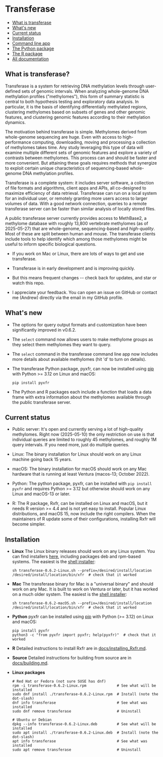 # Transferase

- [What is transferase](#what-is-transferase)
- [What's new](#whats-new)
- [Current status](#current-status)
- [Installation](#installation)
- [Command line app](docs/command_line.md)
- [The Python package](docs/pyxfr.md)
- [The R package](docs/Rxfr.md)
- [All documentation](docs)

## What is transferase?

Transferase is a system for retrieving DNA methylation levels through
user-defined sets of genomic intervals. When analyzing whole-genome DNA
methylation profiles ("methylomes"), this form of summary statistic is central
to both hypothesis testing and exploratory data analysis. In particular, it is
the basis of identifying differentially methylated regions, clustering
methylomes based on subsets of genes and other genomic features, and
clustering genomic features according to their methylation dynamics.

The motivation behind transferase is simple. Methylomes derived from
whole-genome sequencing are huge. Even with access to high-performance
computing, downloading, moving and processing a collection of methylomes takes
time. Any study leveraging this type of data will examine multiple different
sets of genomic features and explore a variety of contrasts between
methylomes. This process can and should be faster and more convenient. But
attaining these goals requires methods that synergize to exploit certain
unique characteristics of sequencing-based whole-genome DNA methylation
profiles.

Transferase is a complete system: it includes server software, a collection of
file formats and algorithms, client apps and APIs, all co-designed to maximize
efficiency of data retrieval. Transferase can run on a local system for an
individual user, or remotely granting more users access to larger volumes of
data. With a good network connection, queries to a remote transferase server
can be faster than similar analysis of locally stored files.

A public transferase server currently provides access to MethBase2, a
methylome database with roughly 13,800 vertebrate methylomes (as of
2025-05-27) that are whole-genome, sequencing-based and *high-quality*. Most
of these are split between human and mouse. The transferase clients include
tools to help identify which among those methylomes might be useful to inform
specific biological questions.

- If you work on Mac or Linux, there are lots of ways to get and use
  transferase.

- Transferase is in early development and is improving quickly.

- But this means frequent changes -- check back for updates, and star or watch
  this repo.

- I appreciate your feedback. You can open an issue on GitHub or contact me
  (Andrew) directly via the email in my GitHub profile.

## What's new

* The options for query output formats and customization have been
  significantly improved in v0.6.2.

* The `select` command now allows users to make methylome groups as they
  select them methylomes they want to query.

* The `select` command in the transferase command line app now includes more
  details about available methylomes (hit 'd' to turn on details).

* The transferase Python package, pyxfr, can now be installed using
  [pip](https://pypi.org/project/pyxfr/0.6.2) with Python >= 3.12 on Linux
  and macOS:
  ```console
  pip install pyxfr
  ```

* The Python and R packages each include a function that loads a data frame
  with extra information about the methylomes available through the public
  transferase server.

## Current status

- Public server: It's open and currently serving a lot of high-quality
  methylomes. Right now (2025-05-10) the only restriction on use is that
  individual queries are limited to roughly 45 methylomes, and roughly 1M
  query intervals. If you need more, just do multiple queries.

- Linux: The binary installation for Linux should work on any Linux machine
  going back 15 years.

- macOS: The binary installation for macOS should work on any Mac hardware
  that is running at least Ventura (macos-13; October 2022).

- Python: The python package, pyxfr, can be installed with `pip install pyxfr`
  and requires Python >= 3.12 but otherwise should work on any Linux and
  macOS-13 or later.

- R: The R package, Rxfr, can be installed on Linux and macOS, but it needs R
  version >= 4.4 and is not yet easy to install. Popular Linux distributions,
  and macOS 15, now include the right compilers. When the maintainers of R
  update some of their configurations, installing Rxfr will become simpler.

## Installation

- **Linux**
  The Linux binary releases should work on any Linux system. You
  can find installers
  [here](https://github.com/andrewdavidsmith/transferase/releases/v0.6.2),
  including packages deb and rpm-based systems. The easiest is the [shell
  installer](https://github.com/andrewdavidsmith/transferase/releases/download/v0.6.2/transferase-0.6.2-Linux.sh):
  ```console
  sh transferase-0.6.2-Linux.sh --prefix=/desired/install/location
  /desired/install/location/bin/xfr  # check that it worked
  ```

- **Mac**
  The transferase binary for Mac is a "universal binary" and
  should work on any Mac. It is built to work on Ventura or later, but it has
  worked on a much older system. The easiest is the [shell
  installer](https://github.com/andrewdavidsmith/transferase/releases/download/v0.6.2/transferase-0.6.2-macOS.sh):
  ```console
  sh transferase-0.6.2-macOS.sh --prefix=/desired/install/location
  /desired/install/location/bin/xfr  # check that it worked
  ```

- **Python**
  pyxfr can be installed using
  [pip](https://pypi.org/project/pyxfr/0.6.2) with Python (>= 3.12) on Linux
  and macOS:
  ```console
  pip install pyxfr
  python3 -c "from pyxfr import pyxfr; help(pyxfr)"  # check that it worked
  ```

- **R**
  Detailed instructions to install Rxfr are in
  [docs/installing_Rxfr.md](docs/installing_Rxfr.md).

- **Source** Detailed instructions for building from source are in
  [docs/building.md](docs/building.md).

- **Linux packages**
  ```console
  # Red Hat or Fedora (not sure SUSE has dnf)
  rpm -i transferase-0.6.2-Linux.rpm              # See what will be installed
  sudo dnf install ./transferase-0.6.2-Linux.rpm  # Install (note the dot-slash)
  dnf info transferase                            # See what was installed
  sudo dnf remove transferase                     # Uninstall

  # Ubuntu or Debian
  dpkg --info transferase-0.6.2-Linux.deb         # See what will be installed
  sudo apt install ./transferase-0.6.2-Linux.deb  # Install (note the dot-slash)
  apt info transferase                            # See what was installed
  sudo apt remove transferase                     # Uninstall
  ```
